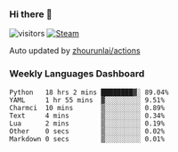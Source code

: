 ### Hi there 👋

![visitors](https://visitor-badge.glitch.me/badge?page_id=zhourunlai)
[![Steam](https://img.shields.io/badge/dynamic/json?label=Steam&query=%24.data.totalSubs&url=https%3A%2F%2Fapi.spencerwoo.com%2Fsubstats%2F%3Fsource%3DsteamGames%26queryKey%3D76561198285156854&suffix=%20Games&logo=steam&labelColor=134375&color=0b1a37&longCache=true)](http://steamcommunity.com/profiles/76561198285156854)

Auto updated by <a href="https://github.com/zhourunlai/zhourunlai/actions" target="_blank">zhourunlai/actions</a>

### Weekly Languages Dashboard

<!--PART:wakatime-->
```text
Python   18 hrs 2 mins ████████▓░ 89.04%
YAML     1 hr 55 mins  ▓░░░░░░░░░ 9.51%
Charmci  10 mins       ▒░░░░░░░░░ 0.89%
Text     4 mins        ▒░░░░░░░░░ 0.34%
Lua      2 mins        ▒░░░░░░░░░ 0.19%
Other    0 secs        ▒░░░░░░░░░ 0.02%
Markdown 0 secs        ▒░░░░░░░░░ 0.01%
```
<!--PART:wakatime-->
